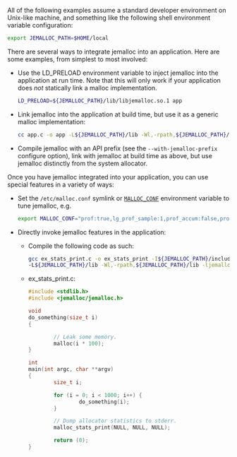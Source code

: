 All of the following examples assume a standard developer environment on Unix-like machine, and something like the following shell environment variable configuration:

```sh
export JEMALLOC_PATH=$HOME/local
```

There are several ways to integrate jemalloc into an application. Here are some examples, from simplest to most involved:

* Use the LD_PRELOAD environment variable to inject jemalloc into the application at run time. Note that this will only work if your application does _not_ statically link a malloc implementation.

  ```sh
  LD_PRELOAD=${JEMALLOC_PATH}/lib/libjemalloc.so.1 app
  ```

* Link jemalloc into the application at build time, but use it as a generic malloc implementation:

  ```sh
  cc app.c -o app -L${JEMALLOC_PATH}/lib -Wl,-rpath,${JEMALLOC_PATH}/lib -ljemalloc
  ```

* Compile jemalloc with an API prefix (see the `--with-jemalloc-prefix` configure option), link with jemalloc at build time as above, but use jemalloc distinctly from the system allocator.

Once you have jemalloc integrated into your application, you can use special features in a variety of ways:

* Set the `/etc/malloc.conf` symlink or [`MALLOC_CONF`](http://www.canonware.com/download/jemalloc/jemalloc-latest/doc/jemalloc.html#tuning) environment variable to tune jemalloc, e.g.

  ```sh
  export MALLOC_CONF="prof:true,lg_prof_sample:1,prof_accum:false,prof_prefix:jeprof.out"
  ```

* Directly invoke jemalloc features in the application:
  - Compile the following code as such:

    ```sh
    gcc ex_stats_print.c -o ex_stats_print -I${JEMALLOC_PATH}/include \
    -L${JEMALLOC_PATH}/lib -Wl,-rpath,${JEMALLOC_PATH}/lib -ljemalloc
    ```

  - ex_stats_print.c:
    ```c
    #include <stdlib.h>
    #include <jemalloc/jemalloc.h>

    void
    do_something(size_t i)
    {

            // Leak some memory.
            malloc(i * 100);
    }

    int
    main(int argc, char **argv)
    {
            size_t i;

            for (i = 0; i < 1000; i++) {
                    do_something(i);
            }

            // Dump allocator statistics to stderr.
            malloc_stats_print(NULL, NULL, NULL);

            return (0);
    }
    ```